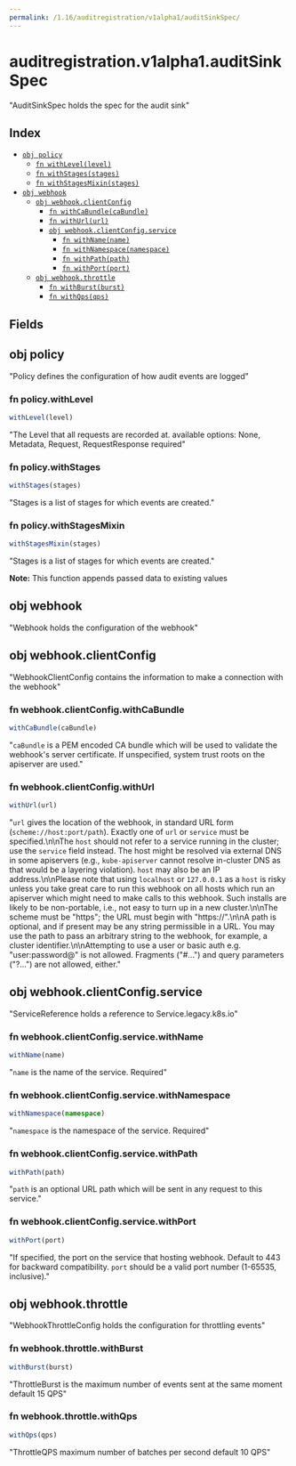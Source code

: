 ```yaml
---
permalink: /1.16/auditregistration/v1alpha1/auditSinkSpec/
---
```


# auditregistration.v1alpha1.auditSinkSpec

"AuditSinkSpec holds the spec for the audit sink"

## Index

* [`obj policy`](#obj-policy)
  * [`fn withLevel(level)`](#fn-policywithlevel)
  * [`fn withStages(stages)`](#fn-policywithstages)
  * [`fn withStagesMixin(stages)`](#fn-policywithstagesmixin)
* [`obj webhook`](#obj-webhook)
  * [`obj webhook.clientConfig`](#obj-webhookclientconfig)
    * [`fn withCaBundle(caBundle)`](#fn-webhookclientconfigwithcabundle)
    * [`fn withUrl(url)`](#fn-webhookclientconfigwithurl)
    * [`obj webhook.clientConfig.service`](#obj-webhookclientconfigservice)
      * [`fn withName(name)`](#fn-webhookclientconfigservicewithname)
      * [`fn withNamespace(namespace)`](#fn-webhookclientconfigservicewithnamespace)
      * [`fn withPath(path)`](#fn-webhookclientconfigservicewithpath)
      * [`fn withPort(port)`](#fn-webhookclientconfigservicewithport)
  * [`obj webhook.throttle`](#obj-webhookthrottle)
    * [`fn withBurst(burst)`](#fn-webhookthrottlewithburst)
    * [`fn withQps(qps)`](#fn-webhookthrottlewithqps)

## Fields

## obj policy

"Policy defines the configuration of how audit events are logged"

### fn policy.withLevel

```ts
withLevel(level)
```

"The Level that all requests are recorded at. available options: None, Metadata, Request, RequestResponse required"

### fn policy.withStages

```ts
withStages(stages)
```

"Stages is a list of stages for which events are created."

### fn policy.withStagesMixin

```ts
withStagesMixin(stages)
```

"Stages is a list of stages for which events are created."

**Note:** This function appends passed data to existing values

## obj webhook

"Webhook holds the configuration of the webhook"

## obj webhook.clientConfig

"WebhookClientConfig contains the information to make a connection with the webhook"

### fn webhook.clientConfig.withCaBundle

```ts
withCaBundle(caBundle)
```

"`caBundle` is a PEM encoded CA bundle which will be used to validate the webhook's server certificate. If unspecified, system trust roots on the apiserver are used."

### fn webhook.clientConfig.withUrl

```ts
withUrl(url)
```

"`url` gives the location of the webhook, in standard URL form (`scheme://host:port/path`). Exactly one of `url` or `service` must be specified.\n\nThe `host` should not refer to a service running in the cluster; use the `service` field instead. The host might be resolved via external DNS in some apiservers (e.g., `kube-apiserver` cannot resolve in-cluster DNS as that would be a layering violation). `host` may also be an IP address.\n\nPlease note that using `localhost` or `127.0.0.1` as a `host` is risky unless you take great care to run this webhook on all hosts which run an apiserver which might need to make calls to this webhook. Such installs are likely to be non-portable, i.e., not easy to turn up in a new cluster.\n\nThe scheme must be \"https\"; the URL must begin with \"https://\".\n\nA path is optional, and if present may be any string permissible in a URL. You may use the path to pass an arbitrary string to the webhook, for example, a cluster identifier.\n\nAttempting to use a user or basic auth e.g. \"user:password@\" is not allowed. Fragments (\"#...\") and query parameters (\"?...\") are not allowed, either."

## obj webhook.clientConfig.service

"ServiceReference holds a reference to Service.legacy.k8s.io"

### fn webhook.clientConfig.service.withName

```ts
withName(name)
```

"`name` is the name of the service. Required"

### fn webhook.clientConfig.service.withNamespace

```ts
withNamespace(namespace)
```

"`namespace` is the namespace of the service. Required"

### fn webhook.clientConfig.service.withPath

```ts
withPath(path)
```

"`path` is an optional URL path which will be sent in any request to this service."

### fn webhook.clientConfig.service.withPort

```ts
withPort(port)
```

"If specified, the port on the service that hosting webhook. Default to 443 for backward compatibility. `port` should be a valid port number (1-65535, inclusive)."

## obj webhook.throttle

"WebhookThrottleConfig holds the configuration for throttling events"

### fn webhook.throttle.withBurst

```ts
withBurst(burst)
```

"ThrottleBurst is the maximum number of events sent at the same moment default 15 QPS"

### fn webhook.throttle.withQps

```ts
withQps(qps)
```

"ThrottleQPS maximum number of batches per second default 10 QPS"